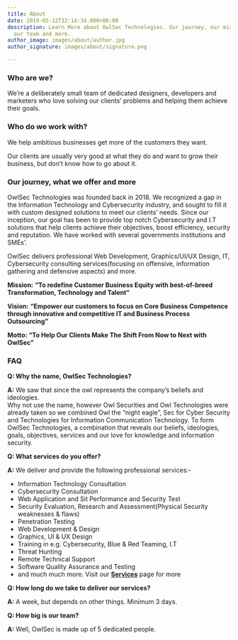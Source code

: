 ```yaml
---
title: About
date: 2019-05-12T12:14:34.000+06:00
description: Learn More about OwlSec Technologies. Our journey, our mission, our vision,
  our team and more.
author_image: images/about/author.jpg
author_signature: images/about/signature.png

---
```

### Who are we?

We’re a deliberately small team of dedicated designers, developers and marketers who love solving our clients’ problems and helping them achieve their goals.

### Who do we work with?

We help ambitious businesses get more of the customers they want.

Our clients are usually very good at what they do and want to grow their business, but don’t know how to go about it.

### Our journey, what we offer and more

OwlSec Technologies was founded back in 2018. We recognized a gap in the Information Technology and Cybersecurity industry, and sought to fill it with custom designed solutions to meet our clients’ needs. Since our inception, our goal has been to provide top notch Cybersecurity and I.T solutions that help clients achieve their objectives, boost efficiency, security and reputation. We have worked with several governments institutions and SMEs’.

OwlSec delivers professional Web Development, Graphics/UI/UX Design, IT, Cybersecurity consulting services(focusing on offensive, information gathering and defensive aspects) and more.

**Mission:** **“To redefine Customer Business Equity with best-of-breed Transformation, Technology and Talent“**

**Vision:** **“Empower our customers to focus on Core Business Competence through innovative and competitive IT and Business Process Outsourcing”**

**Motto: “To Help Our Clients Make The Shift From Now to Next with OwlSec”**

### FAQ

**Q: Why the name, OwlSec Technologies?**

**A:** We saw that since the owl represents the company’s beliefs and ideologies.  
Why not use the name, however Owl Securities and Owl Technologies were already taken so we combined Owl the “night eagle”, Sec for Cyber Security and Technologies for Information Communication Technology. To form OwlSec Technologies, a combination that reveals our beliefs, ideologies, goals, objectives, services and our love for knowledge and information security.

**Q: What services do you offer?**

**A:** We deliver and provide the following professional services:-

* Information Technology Consultation
* Cybersecurity Consultation
* Web Application and Sit Performance and Security Test
* Security Evaluation, Research and Assessment(Physical Security weaknesses & flaws)
* Penetration Testing
* Web Development & Design
* Graphics, UI & UX Design
* Training in e.g. Cybersecurity, Blue & Red Teaming, I.T
* Threat Hunting
* Remote Technical Support
* Software Quality Assurance and Testing
* and much much more. Visit our [**Services**](https://owlsectechnologies.co.ke/about/) page for more

**Q: How long do we take to deliver our services?**

**A:** A week, but depends on other things. Minimum 3 days.

**Q: How big is our team?**

**A:** Well, OwlSec is made up of 5 dedicated people.